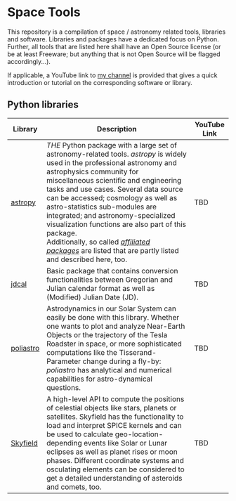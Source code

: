 # Space Tools

This repository is a compilation of space / astronomy related tools, libraries and software. Libraries and packages have a dedicated focus on Python. Further, all tools that are listed here shall have an Open Source license (or be at least Freeware; but anything that is not Open Source will be flagged accordingly...).

If applicable, a YouTube link to [my channel](https://www.youtube.com/c/Astroniz) is provided that gives a quick introduction or tutorial on the corresponding software or library.

## Python libraries

| Library                                              | Description                                                                                                                                                                                                                                                                                                                                                                                                                                                                                                                                                                 | YouTube Link |
| ---------------------------------------------------- | --------------------------------------------------------------------------------------------------------------------------------------------------------------------------------------------------------------------------------------------------------------------------------------------------------------------------------------------------------------------------------------------------------------------------------------------------------------------------------------------------------------------------------------------------------------------------- | ------------ |
| [astropy](https://www.astropy.org)                   | *THE* Python package with a large set of astronomy-related tools. *astropy* is widely used in the professional astronomy and astrophysics community for miscellaneous scientific and engineering tasks and use cases. Several data source can be accessed; cosmology as well as astro-statistics sub-modules are integrated; and astronomy-specialized visualization functions are also part of this package.<br/>Additionally, so called [*affiliated packages*](https://www.astropy.org/affiliated/index.html) are listed that are partly listed and described here, too. | TBD          |
| [jdcal](https://github.com/phn/jdcal)                | Basic package that contains conversion functionalities between Gregorian and Julian calendar format as well as (Modified) Julian Date (JD).                                                                                                                                                                                                                                                                                                                                                                                                                                 | TBD          |
| [poliastro](https://docs.poliastro.space/en/stable/) | Astrodynamics in our Solar System can easily be done with this library. Whether one wants to plot and analyze Near-Earth Objects or the trajectory of the Tesla Roadster in space, or more sophisticated computations like the Tisserand-Parameter change during a fly-by: *poliastro* has analytical and numerical capabilities for astro-dynamical questions.                                                                                                                                                                                                             | TBD          |
| [Skyfield](https://rhodesmill.org/skyfield/)         | A high-level API to compute the positions of celestial objects like stars, planets or satellites. Skyfield has the functionality to load and interpret SPICE kernels and can be used to calculate geo-location-depending events like Solar or Lunar eclipses as well as planet rises or moon phases. Different coordinate systems and osculating elements can be considered to get a detailed understanding of asteroids and comets, too.                                                                                                                                   | TBD          |
